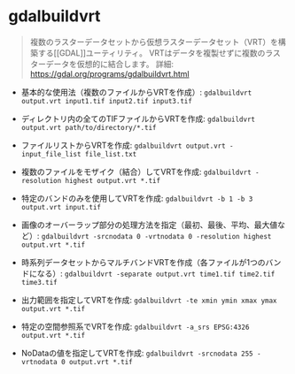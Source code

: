 # gdalbuildvrt

> 複数のラスターデータセットから仮想ラスターデータセット（VRT）を構築する[[GDAL]]ユーティリティ。
> VRTはデータを複製せずに複数のラスターデータを仮想的に結合します。
> 詳細: https://gdal.org/programs/gdalbuildvrt.html

- 基本的な使用法（複数のファイルからVRTを作成）:
  `gdalbuildvrt output.vrt input1.tif input2.tif input3.tif`

- ディレクトリ内の全てのTIFファイルからVRTを作成:
  `gdalbuildvrt output.vrt path/to/directory/*.tif`

- ファイルリストからVRTを作成:
  `gdalbuildvrt output.vrt -input_file_list file_list.txt`

- 複数のファイルをモザイク（結合）してVRTを作成:
  `gdalbuildvrt -resolution highest output.vrt *.tif`

- 特定のバンドのみを使用してVRTを作成:
  `gdalbuildvrt -b 1 -b 3 output.vrt input.tif`

- 画像のオーバーラップ部分の処理方法を指定（最初、最後、平均、最大値など）:
  `gdalbuildvrt -srcnodata 0 -vrtnodata 0 -resolution highest output.vrt *.tif`

- 時系列データセットからマルチバンドVRTを作成（各ファイルが1つのバンドになる）:
  `gdalbuildvrt -separate output.vrt time1.tif time2.tif time3.tif`

- 出力範囲を指定してVRTを作成:
  `gdalbuildvrt -te xmin ymin xmax ymax output.vrt *.tif`

- 特定の空間参照系でVRTを作成:
  `gdalbuildvrt -a_srs EPSG:4326 output.vrt *.tif`

- NoDataの値を指定してVRTを作成:
  `gdalbuildvrt -srcnodata 255 -vrtnodata 0 output.vrt *.tif`